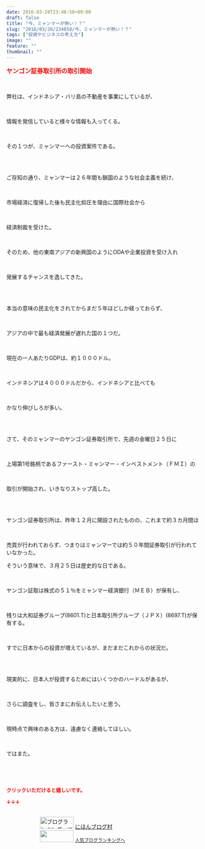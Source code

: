 ```yaml
---
date: 2016-03-28T23:48:58+09:00
draft: false
title: "今、ミャンマーが熱い！？"
slug: "2016/03/28/234858/今、ミャンマーが熱い！？"
tags: ["投資やビジネスの考え方"]
image: ""
feature: ""
thumbnail: ""
---
```

<p><font color="#ff0000" size="3"><strong>ヤンゴン証券取引所の取引開始</strong></font></p><br/><p>弊社は、インドネシア・バリ島の不動産を事業にしているが、</p><br/><p>情報を発信していると様々な情報も入ってくる。</p><br/><p>その１つが、ミャンマーへの投資案件である。</p><br/><br/><p>ご存知の通り、ミャンマーは２６年間も鎖国のような社会主義を続け、</p><br/><p>市場経済に復帰した後も民主化抑圧を理由に国際社会から</p><br/><p>経済制裁を受けた。</p><br/><p>そのため、他の東南アジアの新興国のようにODAや企業投資を受け入れ</p><br/><p>発展するチャンスを逸してきた。</p><br/><br/><p>本当の意味の民主化をされてからまだ５年ほどしか経っておらず、</p><br/><p>アジアの中で最も経済発展が遅れた国の１つだ。</p><br/><p>現在の一人あたりGDPは、約１０００ドル。</p><br/><p>インドネシアは４０００ドルだから、インドネシアと比べても</p><br/><p>かなり伸びしろが多い。</p><br/><br/><p>さて、そのミャンマーのヤンゴン証券取引所で、先週の金曜日２５日に</p><br/><p>上場第1号銘柄であるファースト・ミャンマー・インベストメント（ＦＭＩ）の</p><br/><p>取引が開始され、いきなりストップ高した。</p><br/><br/><p>ヤンゴン証券取引所は、昨年１２月に開設されたものの、これまで約３カ月間は</p><br/><p>売買が行われておらず、つまりはミャンマーでは約５０年間証券取引が行われていなかった。</p><p> </p><p>そういう意味で、３月２５日は歴史的な日である。</p><br/><p>ヤンゴン証取は株式の５１％をミャンマー経済銀行（ＭＥＢ）が保有し、</p><br/><p>残りは大和証券グループ(8601.T)と日本取引所グループ（ＪＰＸ）(8697.T)が保有する。 </p><br/><p>すでに日本からの投資が増えているが、まだまだこれからの状況だ。</p><br/><br/><p>現実的に、日本人が投資するためにはいくつかのハードルがあるが、</p><br/><p>さらに調査をし、皆さまにお伝えしたいと思う。</p><br/><p>現時点で興味のある方は、遠慮なく連絡してほしい。</p><br/><p>ではまた。</p><p> <br/>   </p><br/><p><font color="#ff0000" size="2"><strong>クリックいただけると嬉しいです。<br/></strong></font></p><p><font color="#ff0000" size="2"><strong>↓↓↓</strong></font></p><p><br/><a href="ranking.html" target="_blank"><img border="0" alt="ブログランキング・にほんブログ村へ" src="data:image/svg+xml;charset=utf-8,%3Csvg%20xmlns%3D%22http%3A%2F%2Fwww.w3.org%2F2000%2Fsvg%22%20title%3D%22Placeholder%20for%20Images%22%20role%3D%22presentation%22%20viewBox%3D%220%200%2088%2031%22%20%2F%3E" width="88" height="31" data-src="https://img-proxy.blog-video.jp/images?url=http%3A%2F%2Fwww.blogmura.com%2Fimg%2Fwww88_31.gif" style="aspect-ratio: auto 88 / 31;"/><noscript><img border="0" alt="ブログランキング・にほんブログ村へ" src="https://img-proxy.blog-video.jp/images?url=http%3A%2F%2Fwww.blogmura.com%2Fimg%2Fwww88_31.gif" width="88" height="31"></noscript></a> <a href="ranking.html" target="_blank">にほんブログ村</a> <br/><a title="人気ブログランキングへ" href="link.php?1804582"><img border="0" src="data:image/svg+xml;charset=utf-8,%3Csvg%20xmlns%3D%22http%3A%2F%2Fwww.w3.org%2F2000%2Fsvg%22%20title%3D%22Placeholder%20for%20Images%22%20role%3D%22presentation%22%20viewBox%3D%220%200%2088%2031%22%20%2F%3E" width="88" height="31" data-src="https://blog.with2.net/img/banner/banner_22.gif" style="aspect-ratio: auto 88 / 31;"/><noscript><img border="0" src="https://blog.with2.net/img/banner/banner_22.gif" width="88" height="31"></noscript></a> <a style="FONT-SIZE: 12px" href="link.php?1804582">人気ブログランキングへ</a> </p>

